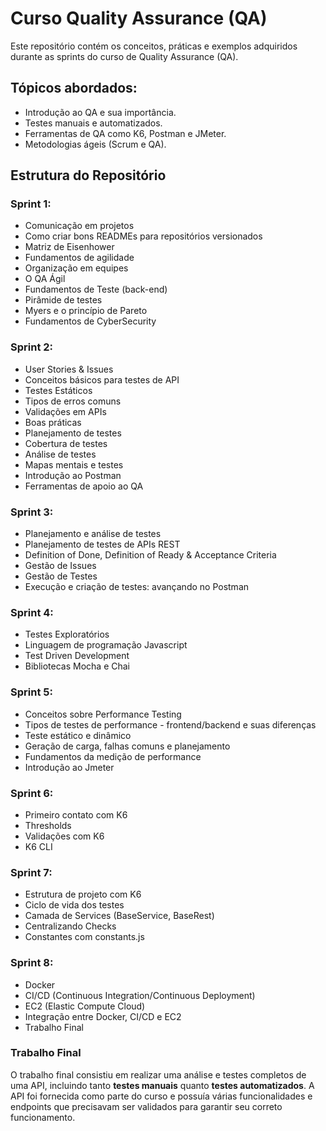 # Curso Quality Assurance (QA)

Este repositório contém os conceitos, práticas e exemplos adquiridos durante as sprints do curso de Quality Assurance (QA).

## Tópicos abordados:

- Introdução ao QA e sua importância.
- Testes manuais e automatizados.
- Ferramentas de QA como K6, Postman e JMeter.
- Metodologias ágeis (Scrum e QA).

## Estrutura do Repositório

### Sprint 1:
- Comunicação em projetos
- Como criar bons READMEs para repositórios versionados
- Matriz de Eisenhower
- Fundamentos de agilidade
- Organização em equipes
- O QA Ágil
- Fundamentos de Teste (back-end)
- Pirâmide de testes
- Myers e o princípio de Pareto
- Fundamentos de CyberSecurity

### Sprint 2:
- User Stories & Issues
- Conceitos básicos para testes de API
- Testes Estáticos
- Tipos de erros comuns
- Validações em APIs
- Boas práticas
- Planejamento de testes
- Cobertura de testes
- Análise de testes
- Mapas mentais e testes
- Introdução ao Postman
- Ferramentas de apoio ao QA

### Sprint 3:
- Planejamento e análise de testes
- Planejamento de testes de APIs REST
- Definition of Done, Definition of Ready & Acceptance Criteria
- Gestão de Issues
- Gestão de Testes
- Execução e criação de testes: avançando no Postman

### Sprint 4:
- Testes Exploratórios
- Linguagem de programação Javascript
- Test Driven Development
- Bibliotecas Mocha e Chai

### Sprint 5:
- Conceitos sobre Performance Testing
- Tipos de testes de performance - frontend/backend e suas diferenças
- Teste estático e dinâmico
- Geração de carga, falhas comuns e planejamento
- Fundamentos da medição de performance
- Introdução ao Jmeter

### Sprint 6:
- Primeiro contato com K6
- Thresholds
- Validações com K6
- K6 CLI

### Sprint 7:
- Estrutura de projeto com K6
- Ciclo de vida dos testes
- Camada de Services (BaseService, BaseRest)
- Centralizando Checks
- Constantes com constants.js

### Sprint 8:
- Docker
- CI/CD (Continuous Integration/Continuous Deployment) 
- EC2 (Elastic Compute Cloud)
- Integração entre Docker, CI/CD e EC2 
- Trabalho Final

### Trabalho Final
O trabalho final consistiu em realizar uma análise e testes completos de uma API, incluindo tanto **testes manuais** quanto **testes automatizados**. A API foi fornecida como parte do curso e possuía várias funcionalidades e endpoints que precisavam ser validados para garantir seu correto funcionamento.
